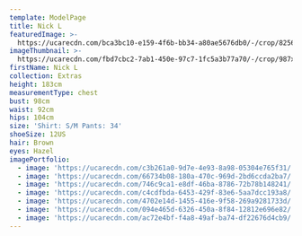```yaml
---
template: ModelPage
title: Nick L
featuredImage: >-
  https://ucarecdn.com/bca3bc10-e159-4f6b-bb34-a80ae5676db0/-/crop/8256x4064/0,390/-/preview/
imageThumbnail: >-
  https://ucarecdn.com/fbd7cbc2-7ab1-450e-97c7-1fc5a3b77a70/-/crop/987x1308/373,300/-/preview/
firstName: Nick L
collection: Extras
height: 183cm
measurementType: chest
bust: 98cm
waist: 92cm
hips: 104cm
size: 'Shirt: S/M Pants: 34'
shoeSize: 12US
hair: Brown
eyes: Hazel
imagePortfolio:
  - image: 'https://ucarecdn.com/c3b261a0-9d7e-4e93-8a98-05304e765f31/'
  - image: 'https://ucarecdn.com/66734b08-180a-470c-969d-2bd6ccda2ba7/'
  - image: 'https://ucarecdn.com/746c9ca1-e8df-46ba-8786-72b78b148241/'
  - image: 'https://ucarecdn.com/c4cdfbda-6453-429f-83e6-5aa7dcc193a8/'
  - image: 'https://ucarecdn.com/4702e14d-1455-416e-9f58-269a9281733d/'
  - image: 'https://ucarecdn.com/094e465d-6326-450a-8f84-12812e696e82/'
  - image: 'https://ucarecdn.com/ac72e4bf-f4a8-49af-ba74-df22676d4cb9/'
---
```


